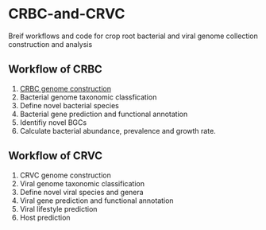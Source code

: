 # CRBC-and-CRVC
Breif workflows and code for crop root bacterial and viral genome collection construction and analysis

## Workflow of CRBC
1. [CRBC genome construction](CRBC_workflow/CRBC_genome_construction)
2. Bacterial genome taxonomic classfication
3. Define novel bacterial species
4. Bacterial gene prediction and functional annotation
5. Identifiy novel BGCs
6. Calculate bacterial abundance, prevalence and growth rate.

## Workflow of CRVC
1. CRVC genome construction
2. Viral genome taxonomic classification
3. Define novel viral species and genera
4. Viral gene prediction and functional annotation
5. Viral lifestyle prediction
6. Host prediction

